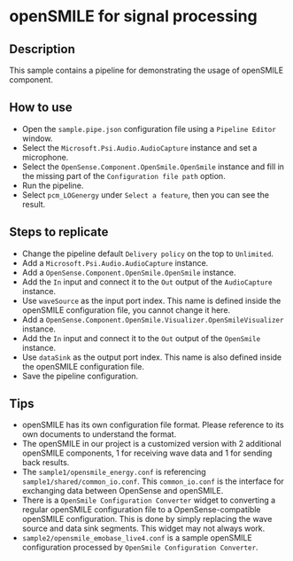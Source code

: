 # openSMILE for signal processing

## Description

This sample contains a pipeline for demonstrating the usage of openSMILE component.

## How to use

+ Open the `sample.pipe.json` configuration file using a `Pipeline Editor` window.
+ Select the `Microsoft.Psi.Audio.AudioCapture` instance and set a microphone.
+ Select the `OpenSense.Component.OpenSmile.OpenSmile` instance and fill in the missing part of the `Configuration file path` option.
+ Run the pipeline.
+ Select `pcm_LOGenergy` under `Select a feature`, then you can see the result.

## Steps to replicate

+ Change the pipeline default `Delivery policy` on the top to `Unlimited`.
+ Add a `Microsoft.Psi.Audio.AudioCapture` instance.
+ Add a `OpenSense.Component.OpenSmile.OpenSmile` instance.
+ Add the `In` input and connect it to the `Out` output of the `AudioCapture` instance.
+ Use `waveSource` as the input port index. This name is defined inside the openSMILE configuration file, you cannot change it here.
+ Add a `OpenSense.Component.OpenSmile.Visualizer.OpenSmileVisualizer` instance.
+ Add the `In` input and connect it to the `Out` output of the `OpenSmile` instance.
+ Use `dataSink` as the output port index. This name is also defined inside the openSMILE configuration file.
+ Save the pipeline configuration.

## Tips

+ openSMILE has its own configuration file format. Please reference to its own documents to understand the format.
+ The openSMILE in our project is a customized version with 2 additional openSMILE components, 1 for receiving wave data and 1 for sending back results.
+ The `sample1/opensmile_energy.conf` is referencing `sample1/shared/common_io.conf`. This `common_io.conf` is the interface for exchanging data between OpenSense and openSMILE.
+ There is a `OpenSmile Configuration Converter` widget to converting a regular openSMILE configuration file to a OpenSense-compatible openSMILE configuration. This is done by simply replacing the wave source and data sink segments. This widget may not always work.
+ `sample2/opensmile_emobase_live4.conf` is a sample openSMILE configuration processed by `OpenSmile Configuration Converter`.
